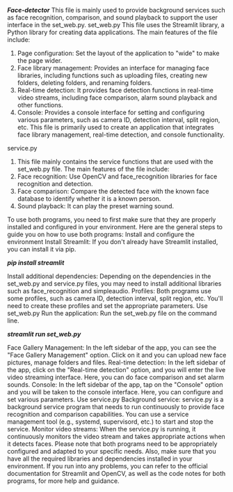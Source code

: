 ***Face-detector***
This file is mainly used to provide background services such as face recognition, comparison, and sound playback to support the user interface in the set_web.py.
set_web.py
    This file uses the Streamlit library, a Python library for creating data applications. The main features of the file include:

1. Page configuration: Set the layout of the application to "wide" to make the page wider.
2. Face library management: Provides an interface for managing face libraries, including functions such as uploading files, creating new folders, deleting folders, and renaming folders.
3. Real-time detection: It provides face detection functions in real-time video streams, including face comparison, alarm sound playback and other functions.
4. Console: Provides a console interface for setting and configuring various parameters, such as camera ID, detection interval, split region, etc.
    This file is primarily used to create an application that integrates face library management, real-time detection, and console functionality.

service.py
1. This file mainly contains the service functions that are used with the set_web.py file. The main features of the file include:
2. Face recognition: Use OpenCV and face_recognition libraries for face recognition and detection.
3. Face comparison: Compare the detected face with the known face database to identify whether it is a known person.
4. Sound playback: It can play the preset warning sound.

To use both programs, you need to first make sure that they are properly installed and configured in your environment. Here are the general steps to guide you on how to use both programs:
Install and configure the environment
Install Streamlit: If you don't already have Streamlit installed, you can install it via pip.

***pip install streamlit***

Install additional dependencies: Depending on the dependencies in the set_web.py and service.py files, you may need to install additional libraries such as face_recognition and simpleaudio.
Profiles: Both programs use some profiles, such as camera ID, detection interval, split region, etc. You'll need to create these profiles and set the appropriate parameters.
Use set_web.py
Run the application: Run the set_web.py file on the command line.

***streamlit run set_web.py***

Face Gallery Management: In the left sidebar of the app, you can see the "Face Gallery Management" option. Click on it and you can upload new face pictures, manage folders and files.
Real-time detection: In the left sidebar of the app, click on the "Real-time detection" option, and you will enter the live video streaming interface. Here, you can do face comparison and set alarm sounds.
Console: In the left sidebar of the app, tap on the "Console" option and you will be taken to the console interface. Here, you can configure and set various parameters.
Use service.py
Background service: service.py is a background service program that needs to run continuously to provide face recognition and comparison capabilities. You can use a service management tool (e.g., systemd, supervisord, etc.) to start and stop the service.
Monitor video streams: When the service.py is running, it continuously monitors the video stream and takes appropriate actions when it detects faces.
Please note that both programs need to be appropriately configured and adapted to your specific needs. Also, make sure that you have all the required libraries and dependencies installed in your environment. If you run into any problems, you can refer to the official documentation for Streamlit and OpenCV, as well as the code notes for both programs, for more help and guidance.

